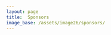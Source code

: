 ```yaml
---
layout: page
title:  Sponsors
image_base: /assets/image26/sponsors/
---
```

<!--
&nbsp; &nbsp; &nbsp;
 <img href="https://www.fundacionsicomoro.org/" src="/assets/image24/sicomoro.png" width="60%"/>

<img href="https://www.fundacionsicomoro.org/" src="/assets/image24/ifisc.jpeg" width="60%"/>

<img href="https://www.fundacionsicomoro.org/" src="/assets/image24/epj.jpg" width="60%"/>

<img href="https://www.fundacionsicomoro.org/" src="/assets/image24/cssfrance.jpeg" width="60%"/>

<img href="https://www.fundacionsicomoro.org/" src="/assets/image24/upf_mdm.jpeg" width="60%"/>

<img href="https://www.fundacionsicomoro.org/" src="/assets/image24/complexitat.jpeg" width="60%"/> -->